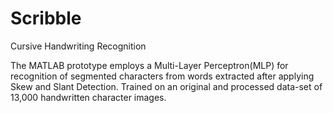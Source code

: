 # Scribble
Cursive Handwriting Recognition

The MATLAB prototype employs a Multi-Layer Perceptron(MLP) for recognition of segmented characters from words extracted after applying Skew and Slant Detection. Trained on an original and processed data-set of 13,000 handwritten character images.
